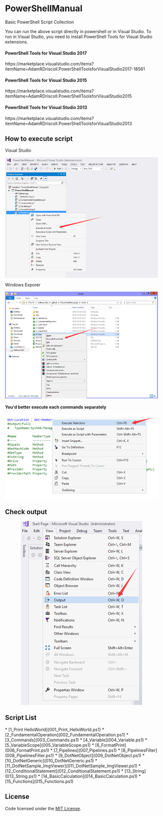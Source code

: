 # PowerShellManual
<p>Basic PowerShell Script Collection</p>

<p>You can run the above script directly in powershell or in Visual Studio. To run in Visual Studio, you need to install PowerShell Tools for Visual Studio extensions.</p>

<h4>PowerShell Tools for Visual Studio 2017</h4>
<p>https://marketplace.visualstudio.com/items?itemName=AdamRDriscoll.PowerShellToolsforVisualStudio2017-18561</p>
<h4>PowerShell Tools for Visual Studio 2015</h4>
<p>https://marketplace.visualstudio.com/items?itemName=AdamRDriscoll.PowerShellToolsforVisualStudio2015</p>
<h4>PowerShell Tools for Visual Studio 2013</h4>
<p>https://marketplace.visualstudio.com/items?itemName=AdamRDriscoll.PowerShellToolsforVisualStudio2013</p>

<h2>How to execute script</h2>
<p>Visual Studio</p>
<p align="center">
 <img align="center" alt="In Visual Studio" 
      src="https://github.com/zhaotianff/PowerShellManual/blob/master/doc/in%20visual%20studio.png" />
</p>
<p>Windows Exporer</p>
<p align="center">
 <img align="center" alt="In Windows Explorer"          src="https://github.com/zhaotianff/PowerShellManual/blob/master/doc/in%20window%20explorer.png" />
</p>
<h4>You'd better execute each commands separately</h4>
<p align="center">
 <img align="center" alt="Execute Selection"          src="https://github.com/zhaotianff/PowerShellManual/blob/master/doc/execute%20selection.png" />
</p>
<h2>Check output</h2>
<p align="center">
 <img align="center" alt="Show Output Window" 
      src="https://github.com/zhaotianff/PowerShellManual/blob/master/doc/show%20output%20window.png" />
</p>
<h2>Script List</h2>
  * [1_Print HelloWorld](001_Print_HelloWorld.ps1)
  * [2_FundamentalOperation](002_FundamentalOperation.ps1)
  * [3_Commands](003_Commands.ps1)
  * [4_Variable](004_Variable.ps1)
  * [5_VariableScope](005_VariableScope.ps1)
  * [6_FormatPrint](006_FormatPrint.ps1)
  * [7_Pipelines](007_Pipelines.ps1)
  * [8_PipelinesFilter](008_PipelinesFilter.ps1)
  * [9_DotNetObject](009_DotNetObject.ps1)
  * [10_DotNetGeneric](010_DotNetGeneric.ps1)
  * [11_DotNetSample_ImgViewer](011_DotNetSample_ImgViewer.ps1)
  * [12_ConditionalStatement](012_ConditionalStatement.ps1)
  * [13_String](013_String.ps1)
  * [14_BasicCalculation](014_BasicCalculation.ps1)
  * [15_Functions](015_Functions.ps1)


## License

Code licensed under the [MIT License](LICENSE).




